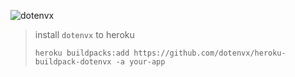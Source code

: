 ![dotenvx](https://dotenvx.com/better-banner.png)

> install `dotenvx` to heroku
> ```
> heroku buildpacks:add https://github.com/dotenvx/heroku-buildpack-dotenvx -a your-app
> ```
